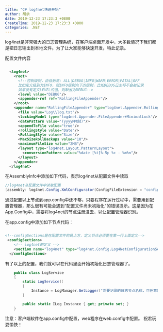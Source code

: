 ```yaml
---
title: "C# log4net快速开始"
author: 胡承
date: 2019-12-23 17:23:3 +0800
CreateTime: 2019-12-23 17:23:3 +0800
categories: .NET
---
```


log4net是非常强大的日志管理系统，在客户端桌面开发中，大多数情况下我们都是把日志输出到本地文件。为了让大家能够快速开发，特此记录。

配置文件内容

```xml

  <log4net>
    <root>
      <!--控制级别，由低到高: ALL|DEBUG|INFO|WARN|ERROR|FATAL|OFF
      比如定义级别为INFO，则INFO级别向下的级别，比如DEBUG日志将不会被记录
      如果没有定义LEVEL的值，则缺省为DEBUG-->
      <level value="DEBUG"/>
      <appender-ref ref="RollingFileAppender"/>
    </root>
    <appender name="RollingFileAppender" type="log4net.Appender.RollingFileAppender">
      <file value="Log\\log.txt"/>
      <lockingModel type="log4net.Appender.FileAppender+MinimalLock"/>
      <datePattern value="(yyyyMMdd)"/>
      <appendToFile value="true"/>
      <rollingStyle value="Date"/>
      <RollingStyle value="Size"/>
      <MaxSizeRollBackups value="10"/>
      <maximumFileSize value="2MB"/>
      <layout type="log4net.Layout.PatternLayout">
        <conversionPattern value="%date [%t]%-5p %c - %m%n"/>
      </layout>
    </appender>
  </log4net>

```

在AssemblyInfo中添加如下代码，表示log4net从配置文件中读取

```csharp
//log4net从配置文件中读取配置
[assembly: log4net.Config.XmlConfigurator(ConfigFileExtension = "config", Watch = true)]
```

通过配置以上节点到app.config中还不够，只要程序在运行过程中，需要用到配置管理器，那么很有可能会遇到“配置文件尚未初始化"的错误提示。这是因为在App.Config中，需要将log4net的节点注册进去，以让配置管理器识别。

在app.config中添加如下节点代码：

```xml

<!--configSections是在配置文件的最上方，定义节点必须要在第一行上面定义-->
 <configSections>
    <!-- log4net的定义 -->
    <section name="log4net" type="log4net.Config.Log4NetConfigurationSectionHandler, log4net"/>
  </configSections>

```

有了以上的配置，我们就可以在代码里面开始初始化日志管理器了。

```csharp
    public class LogService
    {
        static LogService()
        {
            Instance = LogManager.GetLogger("需要记录的日志节点名称，可任意填写。填写的名称会记录在日志里面，可以表示是什么程序记录的日志");
        }

        public static ILog Instance { get; private set; }
    }
```

注意：客户端软件在app.config中配置，web程序在web.config中配置。
祝君玩耍愉快！